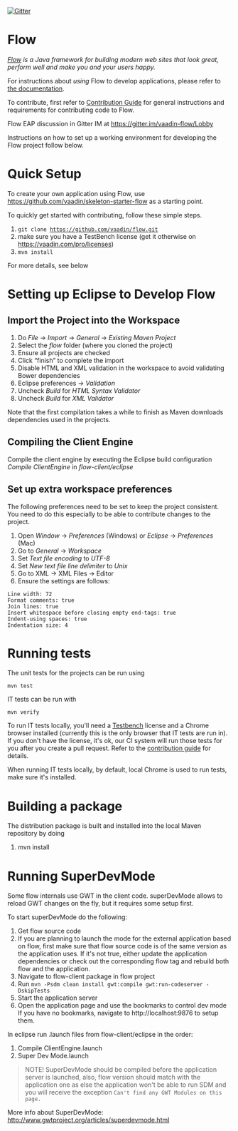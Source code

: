 [![Gitter](https://badges.gitter.im/Join%20Chat.svg)](https://gitter.im/vaadin-flow/Lobby#?utm_source=badge&utm_medium=badge&utm_campaign=pr-badge)

Flow
======
*[Flow](https://vaadin.com) is a Java framework for building modern web sites that look great, perform well and make you and your users happy.*

For instructions about _using_ Flow to develop applications, please refer to [the documentation](https://github.com/vaadin/flow/tree/master/flow-documentation).

To contribute, first refer to [Contribution Guide](/CONTRIBUTING.md)
for general instructions and requirements for contributing code to Flow.

Flow EAP discussion in Gitter IM at https://gitter.im/vaadin-flow/Lobby

Instructions on how to set up a working environment for developing the Flow project follow below.

Quick Setup
======
To create your own application using Flow, use https://github.com/vaadin/skeleton-starter-flow as a starting point.

To quickly get started with contributing, follow these simple steps.
1. <code>git clone https://github.com/vaadin/flow.git</code>
1. make sure you have a TestBench license (get it otherwise on https://vaadin.com/pro/licenses)
1. <code>mvn install</code>

For more details, see below

Setting up Eclipse to Develop Flow
=========

Import the Project into the Workspace
------------
1. Do *File* -> *Import* -> *General* -> *Existing Maven Project*
1. Select the *flow* folder (where you cloned the project)
1. Ensure all projects are checked
1. Click “finish” to complete the import
1. Disable HTML and XML validation in the workspace to avoid validating Bower dependencies
 1. Eclipse preferences -> *Validation*
 1. Uncheck *Build* for *HTML Syntax Validator*
 1. Uncheck *Build* for *XML Validator*


Note that the first compilation takes a while to finish as Maven downloads dependencies used in the projects.

Compiling the Client Engine
--------
Compile the client engine by executing the Eclipse build configuration *Compile ClientEngine* in *flow-client/eclipse*

Set up extra workspace preferences
--------
The following preferences need to be set to keep the project consistent. You need to do this especially to be able to contribute changes to the project.

1. Open *Window* -> *Preferences* (Windows) or *Eclipse* -> *Preferences* (Mac)
1. Go to *General* ->  *Workspace*
 1. Set *Text file encoding* to *UTF-8*
 1. Set *New text file line delimiter* to *Unix*
1. Go to XML -> XML Files -> Editor
 1. Ensure the settings are follows:
<pre><code>Line width: 72
Format comments: true
Join lines: true
Insert whitespace before closing empty end-tags: true
Indent-using spaces: true
Indentation size: 4
</code></pre>

Running tests
=====
The unit tests for the projects can be run using
<pre><code>mvn test</code></pre>

IT tests can be run with
<pre><code>mvn verify</code></pre>

To run IT tests locally, you'll need a [Testbench](https://vaadin.com/testbench) license and a Chrome browser installed (currently this is the only browser that IT tests are run in).
If you don't have the license, it's ok, our CI system will run those tests for you after you create a pull request. 
Refer to the [contribution guide](/CONTRIBUTING.md) for details. 

When running IT tests locally, by default, local Chrome is used to run tests, make sure it's installed.

Building a package
=====
The distribution package is built and installed into the local Maven repository by doing

1. mvn install

Running SuperDevMode
=====
Some flow internals use GWT in the client code. superDevMode allows to reload GWT changes on the fly, but it requires some setup first.

To start superDevMode do the following:

1. Get flow source code
1. If you are planning to launch the mode for the external application based on flow, first make sure that flow source code is of the same version as the application uses.
If it's not true, either update the application dependencies or check out the corresponding flow tag and rebuild both flow and the application.
1. Navigate to flow-client package in flow project
1. Run `mvn -Psdm clean install gwt:compile gwt:run-codeserver -DskipTests`
1. Start the application server
1. Open the application page and use the bookmarks to control dev mode
If you have no bookmarks, navigate to http://localhost:9876 to setup them.

In eclipse run .launch files from flow-client/eclipse in the order:

1. Compile ClientEngine.launch
2. Super Dev Mode.launch

> NOTE! SuperDevMode should be compiled before the application server is launched,
> also, flow version should match with the application one
> as else the application won't be able to run SDM and you will receive the
> exception `Can't find any GWT Modules on this page.`

More info about SuperDevMode: http://www.gwtproject.org/articles/superdevmode.html

